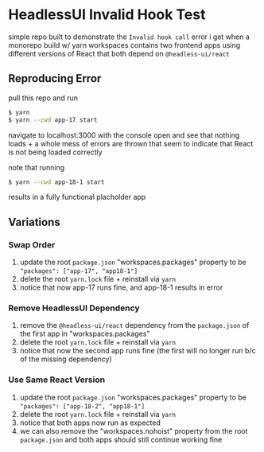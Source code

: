 # HeadlessUI Invalid Hook Test
simple repo built to demonstrate the `Invalid hook call` error i get when a monorepo build w/ yarn workspaces contains two frontend apps using different versions of React that both depend on `@headless-ui/react`

## Reproducing Error
pull this repo and run
```bash
$ yarn
$ yarn --cwd app-17 start
```
navigate to localhost:3000 with the console open and see that nothing loads + a whole mess of errors are thrown that seem to indicate that React is not being loaded correctly

note that running
```bash
$ yarn --cwd app-18-1 start
```
results in a fully functional placholder app

## Variations

### Swap Order 
1. update the root `package.json` "workspaces.packages" property to be `"packages": ["app-17", "app18-1"]`
2. delete the root `yarn.lock` file + reinstall via `yarn`
3. notice that now app-17 runs fine, and app-18-1 results in error

### Remove HeadlessUI Dependency
1. remove the `@headless-ui/react` dependency from the `package.json` of the first app in "workspaces.packages"
2. delete the root `yarn.lock` file + reinstall via `yarn`
3. notice that now the second app runs fine (the first will no longer run b/c of the missing dependency)

### Use Same React Version 
1. update the root `package.json` "workspaces.packages" property to be `"packages": ["app-18-2", "app18-1"]`
2. delete the root `yarn.lock` file + reinstall via `yarn`
3. notice that both apps now run as expected
4. we can also remove the "workspaces.nohoist" property from the root `package.json` and both apps should still continue working fine
